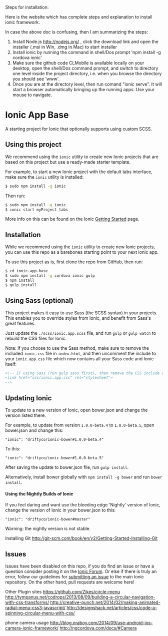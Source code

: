 
Steps for installation:

Here is the website which has complete steps and explanation to install ionic framework.

In case the above doc is confusing, then I am summarizing the steps:

1. Install Node.js http://nodejs.org/ , click the download link and open the installer (.msi in Win, .dmg in Mac) to start installer
2. Install ionic by running the command in shell/Dos prompt  'npm install -g cordova ionic'
3. Make sure the github code CLMobile is available locally on your desktop, open the shell/Dos command prompt, and switch to directory one level inside the project directory, i.e. when you browse the directory you should see 'www'.
4. Once you are at the directory level, then run comand "ionic serve". It will start a browser automatically bringing up the running apps. Use your mouse to navigate.

Ionic App Base
=====================

A starting project for Ionic that optionally supports
using custom SCSS.

## Using this project

We recommend using the `ionic` utility to create new Ionic projects that are based on this project but use a ready-made starter template.

For example, to start a new Ionic project with the default tabs interface, make sure the `ionic` utility is installed:

```bash
$ sudo npm install -g ionic
```

Then run:

```bash
$ sudo npm install -g ionic
$ ionic start myProject tabs
```

More info on this can be found on the Ionic [Getting Started](http://ionicframework.com/getting-started) page.

## Installation

While we recommend using the `ionic` utility to create new Ionic projects, you can use this repo as a barebones starting point to your next Ionic app.

To use this project as is, first clone the repo from GitHub, then run:

```bash
$ cd ionic-app-base
$ sudo npm install -g cordova ionic gulp
$ npm install
$ gulp install
```

## Using Sass (optional)

This project makes it easy to use Sass (the SCSS syntax) in your projects. This enables you to override styles from Ionic, and benefit from
Sass's great features.

Just update the `./scss/ionic.app.scss` file, and run `gulp` or `gulp watch` to rebuild the CSS files for Ionic.

Note: if you choose to use the Sass method, make sure to remove the included `ionic.css` file in `index.html`, and then uncomment
the include to your `ionic.app.css` file which now contains all your Sass code and Ionic itself:

```html
<!-- IF using Sass (run gulp sass first), then remove the CSS include above
<link href="css/ionic.app.css" rel="stylesheet">
-->
```

## Updating Ionic

To update to a new version of Ionic, open bower.json and change the version listed there.

For example, to update from version `1.0.0-beta.4` to `1.0.0-beta.5`, open bower.json and change this:

```
"ionic": "driftyco/ionic-bower#1.0.0-beta.4"
```

To this:

```
"ionic": "driftyco/ionic-bower#1.0.0-beta.5"
```

After saving the update to bower.json file, run `gulp install`.

Alternatively, install bower globally with `npm install -g bower` and run `bower install`.

#### Using the Nightly Builds of Ionic

If you feel daring and want use the bleeding edge 'Nightly' version of Ionic, change the version of Ionic in your bower.json to this:

```
"ionic": "driftyco/ionic-bower#master"
```

Warning: the nightly version is not stable.

Installing Git
http://git-scm.com/book/en/v2/Getting-Started-Installing-Git

## Issues
Issues have been disabled on this repo, if you do find an issue or have a question consider posting it on the [Ionic Forum](http://forum.ionicframework.com/).  Or else if there is truly an error, follow our guidelines for [submitting an issue](http://ionicframework.com/contribute/#issues) to the main Ionic repository. On the other hand, pull requests are welcome here!

Other Plugin sites
https://github.com/Zikes/circle-menu
http://tympanus.net/codrops/2013/08/09/building-a-circular-navigation-with-css-transforms/
http://creative-punch.net/2014/02/making-animated-radial-menu-css3-javascript/
http://designshack.net/articles/css/code-a-spinning-circular-menu-with-css/

phone camera usage
http://blog.nraboy.com/2014/09/use-android-ios-camera-ionic-framework/
http://ngcordova.com/docs/#Camera
